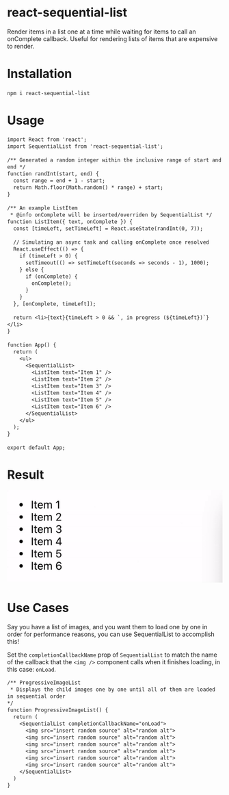 # react-sequential-list

Render items in a list one at a time while waiting for items to call an onComplete callback.
Useful for rendering lists of items that are expensive to render.

# Installation
`npm i react-sequential-list`

# Usage
```tsx
import React from 'react';
import SequentialList from 'react-sequential-list';

/** Generated a random integer within the inclusive range of start and end */
function randInt(start, end) {
  const range = end + 1 - start; 
  return Math.floor(Math.random() * range) + start;
}

/** An example ListItem 
 * @info onComplete will be inserted/overriden by SequentialList */
function ListItem({ text, onComplete }) {
  const [timeLeft, setTimeLeft] = React.useState(randInt(0, 7));

  // Simulating an async task and calling onComplete once resolved
  React.useEffect(() => {
    if (timeLeft > 0) {
      setTimeout(() => setTimeLeft(seconds => seconds - 1), 1000);
    } else {
      if (onComplete) {
        onComplete();
      }
    }
  }, [onComplete, timeLeft]);

  return <li>{text}{timeLeft > 0 && `, in progress (${timeLeft})`}</li>
}

function App() {
  return (
    <ul>
      <SequentialList>
        <ListItem text="Item 1" />
        <ListItem text="Item 2" />
        <ListItem text="Item 3" />
        <ListItem text="Item 4" />
        <ListItem text="Item 5" />
        <ListItem text="Item 6" />
      </SequentialList>
    </ul>
  );
}

export default App;

```

# Result
![](Result.gif)


# Use Cases
Say you have a list of images, and you want them to load one by one in order for performance reasons, you can use SequentialList to accomplish this!

Set the `completionCallbackName` prop of `SequentialList` to match the name of the callback that the `<img />` component calls when it finishes loading, in this case: `onLoad`.
```tsx
/** ProgressiveImageList
 * Displays the child images one by one until all of them are loaded in sequential order
*/
function ProgressiveImageList() {
  return (
    <SequentialList completionCallbackName="onLoad">
      <img src="insert random source" alt="random alt">
      <img src="insert random source" alt="random alt">
      <img src="insert random source" alt="random alt">
      <img src="insert random source" alt="random alt">
      <img src="insert random source" alt="random alt">
      <img src="insert random source" alt="random alt">
    </SequentialList>
  )
} 
```